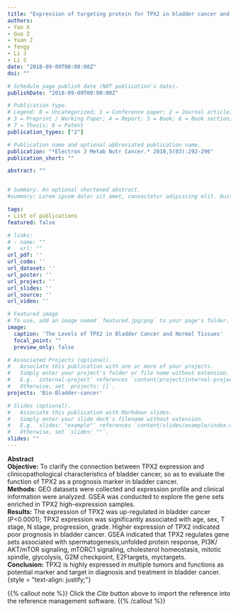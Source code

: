 ```yaml
---
title: "Expression of targeting protein for TPX2 in bladder cancer and its clinical significance"
authors:
- Yan X
- Guo Z
- Yuan J
- fengy
- Li J
- Li S
date: "2018-09-09T00:00:00Z"
doi: ""

# Schedule page publish date (NOT publication's date).
publishDate: "2018-09-09T00:00:00Z"

# Publication type.
# Legend: 0 = Uncategorized; 1 = Conference paper; 2 = Journal article;
# 3 = Preprint / Working Paper; 4 = Report; 5 = Book; 6 = Book section;
# 7 = Thesis; 8 = Patent
publication_types: ["2"]

# Publication name and optional abbreviated publication name.
publication: "*Electron J Metab Nutr Cancer.* 2018,5(03):292-296"
publication_short: ""

abstract: ""


# Summary. An optional shortened abstract.
#summary: Lorem ipsum dolor sit amet, consectetur adipiscing elit. Duis posuere tellus ac convallis placerat. Proin tincidunt magna sed ex sollicitudin condimentum.

tags:
- List of publications
featured: false

# links:
# - name: ""
#   url: ""
url_pdf: ''
url_code: ''
url_dataset: ''
url_poster: ''
url_project: ''
url_slides: ''
url_source: ''
url_video: ''

# Featured image
# To use, add an image named `featured.jpg/png` to your page's folder. 
image:
  caption: 'The Levels of TPX2 in Bladder Cancer and Normal Tissues'
  focal_point: ""
  preview_only: false

# Associated Projects (optional).
#   Associate this publication with one or more of your projects.
#   Simply enter your project's folder or file name without extension.
#   E.g. `internal-project` references `content/project/internal-project/index.md`.
#   Otherwise, set `projects: []`.
projects: 'Bio-Bladder-cancer'

# Slides (optional).
#   Associate this publication with Markdown slides.
#   Simply enter your slide deck's filename without extension.
#   E.g. `slides: "example"` references `content/slides/example/index.md`.
#   Otherwise, set `slides: ""`.
slides: ""
---
```

**Abstract**  
**Objective:** To clarify the connection between TPX2 expression and clinicopathological characteristics of bladder
cancer, so as to evaluate the function of TPX2 as a prognosis marker in bladder cancer.  
**Methods:** GEO datasets were collected
and expression profile and clinical information were analyzed. GSEA was conducted to explore the gene sets enriched in TPX2
high-expression samples.  
**Results:** The expression of TPX2 was up-regulated in bladder cancer (P<0.0001); TPX2 expression was
significantly associated with age, sex, T stage, N stage, progression, grade. Higher expression of TPX2 indicated poor prognosis in
bladder cancer. GSEA indicated that TPX2 regulates gene sets associated with spermatogenesis,unfolded protein response, PI3K/
AKT/mTOR signaling, mTORC1 signaling, cholesterol homeostasis, mitotic spindle, glycolysis, G2M checkpoint, E2Ftargets,
myctargets.  
**Conclusion:** TPX2 is highly expressed in multiple tumors and functions as potential marker and target in diagnosis and
treatment in bladder cancer.  
{style = "text-align: justify;"}

{{% callout note %}}
Click the _Cite_ button above to import the reference into the reference management software.
{{% /callout %}}

